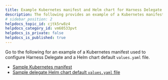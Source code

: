```yaml
---
title: Example Kubernetes manifest and Helm chart for Harness Delegate
description: The following provides an example of a Kubernetes manifest and Helm chart used to configure Harness Delegate. 
# sidebar_position: 2
helpdocs_topic_id: cjtk5rw8z4
helpdocs_category_id: vm60533pvt
helpdocs_is_private: false
helpdocs_is_published: true
---
```


Go to the following for an example of a Kubernetes manifest used to configure Harness Delegate and a Helm chart default `values.yaml` file.

- [Sample Kubernetes manifest](https://github.com/harness/delegate-kubernetes-manifest/blob/main/harness-delegate.yaml)
- [Sample delegate Helm chart default `values.yaml` file](https://github.com/harness/delegate-helm-chart/blob/main/harness-delegate-ng/values.yaml)

